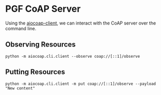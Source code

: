 # PGF CoAP Server
Using the [aiocoap-client](https://aiocoap.readthedocs.io/en/latest/module/aiocoap.cli.client.html), we can interact with the CoAP server over the command line.

## Observing Resources
```
python -m aiocoap.cli.client --observe coap://[::1]/observe
```

## Putting Resources
```
python -m aiocoap.cli.client -m put coap://[::1]/observe --payload "New content"
```
